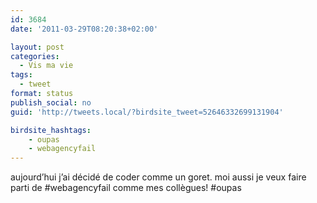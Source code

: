 ```yaml
---
id: 3684
date: '2011-03-29T08:20:38+02:00'

layout: post
categories:
  - Vis ma vie
tags:
  - tweet
format: status
publish_social: no
guid: 'http://tweets.local/?birdsite_tweet=52646332699131904'

birdsite_hashtags:
    - oupas
    - webagencyfail
---
```


aujourd’hui j’ai décidé de coder comme un goret. moi aussi je veux faire parti de #webagencyfail comme mes collègues! #oupas